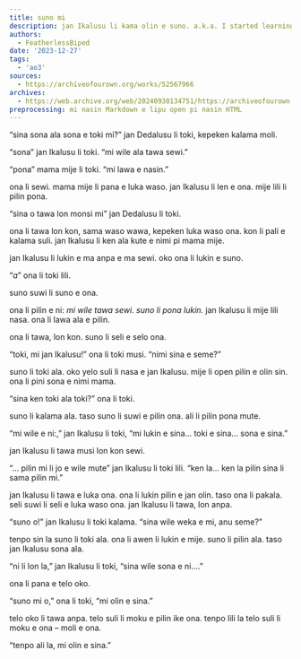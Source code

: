 ```yaml
---
title: suno mi
description: jan Ikalusu li kama olin e suno. a.k.a. I started learning toki pona yesterday and wanted to practice, so here’s a ficlet of Icarus falling in love with the sun (pun intended).
authors:
  - FeatherlessBiped
date: '2023-12-27'
tags:
  - 'ao3'
sources:
  - https://archiveofourown.org/works/52567966
archives:
  - https://web.archive.org/web/20240930134751/https://archiveofourown.org/works/52567966
preprocessing: mi nasin Markdown e lipu open pi nasin HTML
---
```


“sina sona ala sona e toki mi?” jan Dedalusu li toki, kepeken kalama moli.

“sona” jan Ikalusu li toki. “mi wile ala tawa sewi.”

“pona” mama mije li toki. “mi lawa e nasin.”

ona li sewi. mama mije li pana e luka waso. jan Ikalusu li len e ona. mije lili li pilin pona.

“sina o tawa lon monsi mi” jan Dedalusu li toki.

ona li tawa lon kon, sama waso wawa, kepeken luka waso ona. kon li pali e kalama suli. jan Ikalusu li ken ala kute e nimi pi mama mije.

jan Ikalusu li lukin e ma anpa e ma sewi. oko ona li lukin e suno.

“*a*” ona li toki lili.

suno suwi li suno e ona.

ona li pilin e ni: *mi wile tawa sewi*. *suno li pona lukin.* jan Ikalusu li mije lili nasa. ona li lawa ala e pilin.

ona li tawa, lon kon. suno li seli e selo ona.

“toki, mi jan Ikalusu!” ona li toki musi. “nimi sina e seme?”

suno li toki ala. oko yelo suli li nasa e jan Ikalusu. mije li open pilin e olin sin. ona li pini sona e nimi mama.

“sina ken toki ala toki?” ona li toki.

suno li kalama ala. taso suno li suwi e pilin ona. ali li pilin pona mute.

“mi wile e ni:,” jan Ikalusu li toki, “mi lukin e sina… toki e sina… sona e sina.”

jan Ikalusu li tawa musi lon kon sewi.

“… pilin mi li jo e wile mute” jan Ikalusu li toki lili. “ken la… ken la pilin sina li sama pilin mi.”

jan Ikalusu li tawa e luka ona. ona li lukin pilin e jan olin. taso ona li pakala. seli suwi li seli e luka waso ona. jan Ikalusu li tawa, lon anpa.

“suno o!” jan Ikalusu li toki kalama. “sina wile weka e mi, anu seme?”

tenpo sin la suno li toki ala. ona li awen li lukin e mije. suno li pilin ala. taso jan Ikalusu sona ala.

“ni li lon la,” jan Ikalusu li toki, “sina wile sona e ni….”

ona li pana e telo oko.

“suno mi o,” ona li toki, “mi olin e sina.”

telo oko li tawa anpa. telo suli li moku e pilin ike ona. tenpo lili la telo suli li moku e ona – moli e ona.

“tenpo ali la, mi olin e sina.”